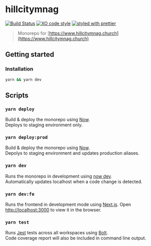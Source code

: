 # hillcitymnag

[![Build Status](https://travis-ci.com/bmealhouse/hillcitymnag.svg?branch=master)](https://travis-ci.com/bmealhouse/hillcitymnag)
[![XO code style](https://img.shields.io/badge/code_style-XO-5ed9c7.svg)](https://github.com/sindresorhus/xo)
[![styled with prettier](https://img.shields.io/badge/styled_with-prettier-ff69b4.svg)](https://github.com/prettier/prettier)

> Monorepo for [https://www.hillcitymnag.church](https://www.hillcitymnag.church)

## Getting started

### Installation

```sh
yarn && yarn dev
```

## Scripts

### `yarn deploy`

Build & deploy the monorepo using [Now](https://zeit.co/now).<br>
Deploys to staging environment only.

### `yarn deploy:prod`

Build & deploy the monorepo using [Now](https://zeit.co/now).<br>
Depolys to staging environment and updates production aliases.

### `yarn dev`

Runs the monorepo in development using [now dev](https://zeit.co/blog/now-dev).<br>
Automatically updates localhost when a code change is detected.

### `yarn dev:fe`

Runs the frontend in development mode using [Next.js](https://nextjs.org/).
Open [http://localhost:3000](http://localhost:3000) to view it in the browser.

### `yarn test`

Runs [Jest](https://jestjs.io/) tests across all workspaces using [Bolt](http://boltpkg.com/).<br>
Code coverage report will also be included in command line output.
